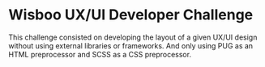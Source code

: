 # Wisboo UX/UI Developer Challenge

This challenge consisted on developing the layout of a given UX/UI design without using external libraries or frameworks. And only using PUG as an HTML preprocessor and SCSS as a CSS preprocessor.